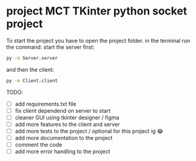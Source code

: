 # project MCT TKinter python socket project 
To start the project you have to open the project folder.
in the terminal run the command:
start the server first:
```bash
py -m Server.server
```
and then the client:
```bash
py -m Client.client
```

TODO:
- [ ] add requirements.txt file
- [ ] fix client dependend on server to start
- [ ] cleaner GUI using tkinter designer / figma
- [ ] add more features to the client and server
- [ ] add more tests to the project / optional for this project ig :joy:
- [ ] add more documentation to the project
- [ ] comment the code
- [ ] add more error handling to the project